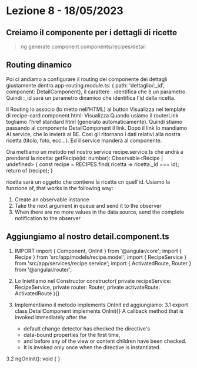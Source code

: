 # Lezione 8 - 18/05/2023

## Creiamo il componente per i dettagli di ricette 
> ng generate component components/recipes/detail

## Routing dinamico
Poi ci andiamo a configurare il routing del componente dei dettagli giustamente dentro app-routing.module.ts:
  { path: 'dettaglio/:_id', component: DetailComponent},
il carattere : identifica che è un parametro. Quindi :_id sarà un parametro dinamico che identifica l'id della ricetta.

Il Routing lo associo (lo metto nell'HTML) al button Visualizza nel template di recipe-card.component.html:
  <a class="btn btn-primary" routerLink="dettaglio/{{recipe._id}}">Visualizza</a>
Quando usiamo il routerLink togliamo l'href standard html (generato automaticamente).
Quindi stiamo passando al componente DetailComponent il link. Dopo il link lo mandiamo Al service, che lo invierà al BE. Così gli ritornano i dati relativi alla nostra ricetta (titolo, foto, ecc...). 
Ed il service manderà al componente.

Ora mettiamo un metodo nel nostro service recipe.service.ts che andrà a prendersi la ricetta: 
  getRecipe(id: number): Observable<Recipe | undefined> {
    const recipe = RECIPES.find( ricetta => ricetta._id === id);
    return of (recipe);
  }

ricetta sarà un oggetto che contiene la ricetta cn quell'id.
Usiamo la funzione of, that works in the following way:
1. Create an observable instance
2. Take the next argument in queue and send it to the observer
3. When there are no more values in the data source, send the complete notification to the observer 

## Aggiungiamo al nostro detail.component.ts
1. IMPORT
  import { Component, OnInit } from '@angular/core';
  import { Recipe } from 'src/app/models/recipe.model';
  import { RecipeService } from 'src/app/services/recipe.service';
  import { ActivatedRoute, Router } from '@angular/router';

2. Lo Iniettiamo nel Constructor
  constructor(
    private recipeService: RecipeService,
    private router: Router,
    private activateRoute: ActivatedRoute
  ){}

3. Implementiamo il metodo implements OnInit ed aggiungiamo:
  3.1 export class DetailComponent implements OnInit{}
  A callback method that is invoked immediately after the
     * default change detector has checked the directive's
     * data-bound properties for the first time,
     * and before any of the view or content children have been checked.
     * It is invoked only once when the directive is instantiated.

  3.2 ngOnInit(): void {
  }  









